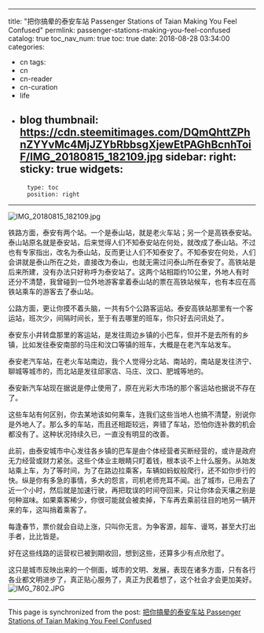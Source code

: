 
---
title: "把你搞晕的泰安车站 Passenger Stations of Taian Making You Feel Confused"
permlink: passenger-stations-making-you-feel-confused
catalog: true
toc_nav_num: true
toc: true
date: 2018-08-28 03:34:00
categories:
- cn
tags:
- cn
- cn-reader
- cn-curation
- life
- blog
thumbnail: https://cdn.steemitimages.com/DQmQhttZPhnZYYvMc4MjJZYbRbbsgXjewEtPAGhBcnhToiF/IMG_20180815_182109.jpg
sidebar:
    right:
        sticky: true
widgets:
    -
        type: toc
        position: right
---


![IMG_20180815_182109.jpg](https://cdn.steemitimages.com/DQmQhttZPhnZYYvMc4MjJZYbRbbsgXjewEtPAGhBcnhToiF/IMG_20180815_182109.jpg)

铁路方面，泰安有两个站。一个是泰山站，就是老火车站；另一个是高铁泰安站。泰山站原名就是泰安站，后来觉得人们不知泰安站在何处，就改成了泰山站。不过也有专家指出，改名为泰山站，反而更让人们不知泰安了。不知泰安在何处，人们会讲就是泰山所在之处，直接改为泰山，也就无需过问泰山所在泰安了。高铁站是后来所建，没有办法只好称呼为泰安站了。这两个站相距约10公里，外地人有时还分不清楚，我曾碰到一位外地游客拿着泰山站的票在高铁站候车，也有本应在高铁站乘车的游客去了泰山站。

公路方面，更让你摸不着头脑，一共有5个公路客运站。泰安高铁站那里有一个客运站，班次少，间隔时间长，至于有去哪里的班车，你只好去问讯处了。

泰安东小井转盘那里的客运站，是发往周边乡镇的小巴车，但并不是去所有的乡镇，比如发往泰安南部的马庄和汶口等镇的班车，大概是在老汽车站发车。

泰安老汽车站，在老火车站南边，我个人觉得分北站、南站的，南站是发往济宁、聊城等城市的，而北站是发往邱家店、马庄、汶口、肥城等地的。

泰安新汽车站现在据说是停止使用了，原在光彩大市场的那个客运站也据说不存在了。

这些车站有何区别，你去某地该如何乘车，连我们这些当地人也搞不清楚，别说你是外地人了。那么多的车站，而且还相距较远，奔错了车站，恐怕你连补救的机会都没有了。这种状况持续久已，一直没有明显的改善。

此前，由泰安城市中心发往各乡镇的巴车是由个体经营者买断经营的，或许是政府无力经营或财力紧张。这些个体业主眼睛只盯着钱，根本谈不上什么服务。从始发站乘上车，为了等时间，为了在路边拉乘客，车辆如蚂蚁般爬行，还不如你步行的快。纵是你有多急的事情，多大的怨言，司机老师充耳不闻。出了城市，已用去了近一个小时，然后就是加速行驶，再把耽误的时间夺回来，只让你体会天壤之别是何种滋味。如果乘客稀少，你很可能就会被卖掉，下车再去乘前往目的地另一辆开来的车，这叫捎着乘客了。

每逢春节，票价就会自动上涨，只叫你无言。为争客源，超车、谩骂，甚至大打出手者，比比皆是。

好在这些线路的运营权已被到期收回，想到这些，还算多少有点欣慰了。

这只是城市反映出来的一个侧面，城市的文明、发展，表现在诸多方面，只有各行各业都文明进步了，真正贴心服务了，真正为民着想了，这个社会才会更加美好。
![IMG_7802.JPG](https://cdn.steemitimages.com/DQmdbpfKSeqnSUq1JFPoBdxFGAKow4ijYuSJZwsrqLJx9YN/IMG_7802.JPG)

- - -

This page is synchronized from the post: [把你搞晕的泰安车站 Passenger Stations of Taian Making You Feel Confused](https://steemit.com/@bring/passenger-stations-making-you-feel-confused)
